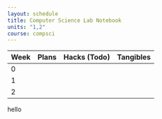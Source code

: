 ```yaml
---
layout: schedule
title: Computer Science Lab Notebook
units: "1,2"
course: compsci
---
```

| Week | Plans | Hacks (Todo) | Tangibles |
| -----|-------|--------------|---------- |
| 0    |       |              |           |
| 1    |       |              |           |
| 2    |       |              |           |
hello